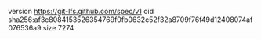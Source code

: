 version https://git-lfs.github.com/spec/v1
oid sha256:af3c8084153526354769f0fb0632c52f32a8709f76f49d12408074af076536a9
size 7274
